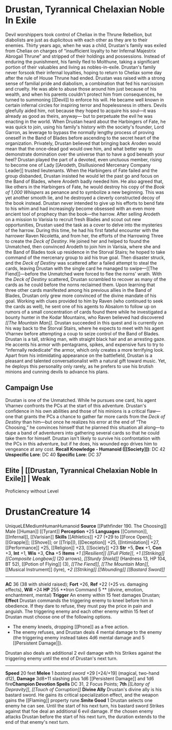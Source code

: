 ﻿---
ac: '36'
alignment: LE
all_resistance: null
burrow_speed: null
charisma: '+5'
climb_speed: null
constitution: '+3'
creature_ability:
- Divine Ally
- Iron Command
- Smite Good
creature_family: null
description: "Devil worshippers took control of Cheliax in the Thrune Rebellion, but\
  \ diabolists are just as duplicitous with each other as they are to their enemies.\
  \ Thirty years ago, when he was a child, Drustan's family was exiled from Cheliax\
  \ on charges of \u201Cinsufficient loyalty to her Infernal Majestrix Abrogail Thrune\u201D\
  \ and stripped of their holdings and possessions. Instead of enduring the punishment,\
  \ his family fled to Molthune, taking a significant portion of their valuables and\
  \ living as nobles-in-exile. Drustan's family never forsook their infernal loyalties,\
  \ hoping to return to Cheliax some day after the rule of House Thrune had ended.<br/><br/>\
  \ Drustan was raised with a strong sense of familial pride and diabolism, a combination\
  \ that fed his narcissism and cruelty. He was able to abuse those around him just\
  \ because of his wealth, and when his parents couldn't protect him from consequences,\
  \ he turned to summoning [[DATABASE/monsterfamily/Devil|devils]] to enforce his\
  \ will. He became well known in certain infernal circles for inspiring terror and\
  \ hopelessness in others. Devils gleefully aided him, not because they hoped to\
  \ acquire his soul\u2014it was already as good as theirs, anyway\u2014 but to perpetuate\
  \ the evil he was enacting in the world.<br/><br/> When Drustan heard about the\
  \ Harbingers of Fate, he was quick to join, using his family's history with the\
  \ society's founder, Lord Garron, as leverage to bypass the normally lengthy process\
  \ of proving oneself in the Band of Blades before ascending to the secret heart\
  \ of the organization. Privately, Drustan believed that bringing back Aroden would\
  \ mean that the once-dead god would owe him, and what better way to demonstrate\
  \ domination over the universe than to have a god beneath your heel? Drustan played\
  \ the part of a devoted, even unctuous member, rising to become one of Lady [[DATABASE/npc/Arodeth,\
  \ Disillusioned Mercenary Company Leader|Arodeth's]] trusted lieutenants.<br/><br/>\
  \ When the Harbingers of Fate failed and the group disbanded, Drustan insisted he\
  \ would let the past go and focus on the Band of Blades, where Arodeth badly needed\
  \ him. He also agreed that, like others in the Harbingers of Fate, he would destroy\
  \ his copy of the <i>Book of 1,000 Whispers</i> as penance and to symbolize a new\
  \ beginning. This was yet another smooth lie, and he destroyed a cleverly constructed\
  \ decoy of the book instead. Drustan never intended to give up his efforts to bend\
  \ fate to his whim and had increasingly become obsessed with an even more ancient\
  \ tool of prophecy than the book\u2014the harrow.<br/><br/> After selling Arodeth\
  \ on a mission to Varisia to recruit fresh Blades and scout out new opportunities,\
  \ Drustan used the task as a cover to delve into the mysteries of the harrow. During\
  \ this time, he had his first fateful encounter with the harrower Raven Nicoletta,\
  \ and from her, the efforts of the Harrowing Three to create the <i>Deck of Destiny</i>.\
  \ He joined her and helped to found the Unmatched, then convinced Arodeth to join\
  \ him in Varisia, where she and the Band of Blades took up residence in the Storval\
  \ Stairs; he hoped to take command of the mercenary group to aid his true goal.\
  \ Then disaster struck, and the <i>Deck of Destiny</i> was scattered after a failed\
  \ attempt to steal the cards, leaving Drustan with the single card he managed to\
  \ swipe\u2014 [[DATABASE/equipment/The Fiend|The Fiend]] \u2014before the Unmatched\
  \ were forced to flee the norns' wrath.<br/><br/> With the <i>Deck of Destiny</i>\
  \ scattered, Drustan scrambled to recover as many of the cards as he could before\
  \ the norns reclaimed them. Upon learning that three other cards manifested among\
  \ his previous allies in the Band of Blades, Drustan only grew more convinced of\
  \ the divine mandate of his goal. Working with clues provided to him by Raven (who\
  \ continued to seek the cards as well), he sent one of his agents to Absalom to\
  \ follow up on rumors of a small concentration of cards found there while he investigated\
  \ a bounty hunter in the Kodar Mountains, who Raven believed had discovered <i>\
  \ [[DATABASE/equipment/The Mountain Man|The Mountain Man]] </i>. Drustan succeeded\
  \ in this quest and is currently on his way back to the Storval Stairs, where he\
  \ expects to meet with his agent Vharnev before attempting a coup to seize control\
  \ of the Band of Blades.<br/><br/> Drustan is a tall, striking man, with straight\
  \ black hair and an arresting gaze. He accents his armor with pentagrams, spikes,\
  \ and expensive furs to try to \u201Cinfernally rededicate\u201D the armor, which\
  \ only creates a more terrifying look. Apart from his intimidating appearance on\
  \ the battlefield, Drustan is a pleasant and talented conversationalist with a natural\
  \ gift toward music. Yet, he deploys this personality only rarely, as he prefers\
  \ to use his brutish minions and cunning devils to advance his plans."
dexterity: '+1'
element: null
fly_speed: null
fortitude: '+26'
hp: '255'
id: '2556'
immunity: null
intelligence: '+1'
land_speed: '20'
language:
- '[[DATABASE/language/Common|Common]]'
- '[[DATABASE/language/Infernal|Infernal]]'
- '[[DATABASE/language/Varisian|Varisian]]'
level: '14'
max_speed: '20'
name: Drustan
perception: '+25'
rarity: Unique
reflex: '+22'
resistance: null
rus_type_level: null
sense: null
size: Medium
skill:
- '[[DATABASE/skill/Athletics|Athletics]] +27'
- '[[DATABASE/skill/Deception|Deception]] +25'
- '[[DATABASE/skill/Intimidation|Intimidation]] +27'
- '[[DATABASE/skill/Performance|Performance]] +25'
- '[[DATABASE/skill/Religion|Religion]] +23'
- '[[DATABASE/skill/Society|Society]] +23'
source: '[[DATABASE/source/Pathfinder 190. The Choosing|Pathfinder #190: The Choosing]]'
speed:
- 20 feet
spell:
- '[[DATABASE/spell/Litany of Depravity|Litany of Depravity]]'
- '[[DATABASE/spell/Touch of Corruption|Touch of Corruption]]'
strength: '+5'
strength_req: '5'
strongest_save:
- Fortitude
swim_speed: null
trait:
- '[[DATABASE/trait/Human|Human]]'
- '[[DATABASE/trait/Humanoid|Humanoid]]'
- '[[DATABASE/trait/Unique|Unique]]'
type: Creature
vision: null
weakest_save:
- Reflex
weakness: null
will: '+24'
wisdom: '+3'

---
# Drustan, Tyrannical Chelaxian Noble In Exile

Devil worshippers took control of Cheliax in the Thrune Rebellion, but diabolists are just as duplicitous with each other as they are to their enemies. Thirty years ago, when he was a child, Drustan's family was exiled from Cheliax on charges of “insufficient loyalty to her Infernal Majestrix Abrogail Thrune” and stripped of their holdings and possessions. Instead of enduring the punishment, his family fled to Molthune, taking a significant portion of their valuables and living as nobles-in-exile. Drustan's family never forsook their infernal loyalties, hoping to return to Cheliax some day after the rule of House Thrune had ended.
 Drustan was raised with a strong sense of familial pride and diabolism, a combination that fed his narcissism and cruelty. He was able to abuse those around him just because of his wealth, and when his parents couldn't protect him from consequences, he turned to summoning [[Devil]] to enforce his will. He became well known in certain infernal circles for inspiring terror and hopelessness in others. Devils gleefully aided him, not because they hoped to acquire his soul—it was already as good as theirs, anyway— but to perpetuate the evil he was enacting in the world.
 When Drustan heard about the Harbingers of Fate, he was quick to join, using his family's history with the society's founder, Lord Garron, as leverage to bypass the normally lengthy process of proving oneself in the Band of Blades before ascending to the secret heart of the organization. Privately, Drustan believed that bringing back Aroden would mean that the once-dead god would owe him, and what better way to demonstrate domination over the universe than to have a god beneath your heel? Drustan played the part of a devoted, even unctuous member, rising to become one of Lady [[Arodeth, Disillusioned Mercenary Company Leader]] trusted lieutenants.
 When the Harbingers of Fate failed and the group disbanded, Drustan insisted he would let the past go and focus on the Band of Blades, where Arodeth badly needed him. He also agreed that, like others in the Harbingers of Fate, he would destroy his copy of the _Book of 1,000 Whispers_ as penance and to symbolize a new beginning. This was yet another smooth lie, and he destroyed a cleverly constructed decoy of the book instead. Drustan never intended to give up his efforts to bend fate to his whim and had increasingly become obsessed with an even more ancient tool of prophecy than the book—the harrow.
 After selling Arodeth on a mission to Varisia to recruit fresh Blades and scout out new opportunities, Drustan used the task as a cover to delve into the mysteries of the harrow. During this time, he had his first fateful encounter with the harrower Raven Nicoletta, and from her, the efforts of the Harrowing Three to create the _Deck of Destiny_. He joined her and helped to found the Unmatched, then convinced Arodeth to join him in Varisia, where she and the Band of Blades took up residence in the Storval Stairs; he hoped to take command of the mercenary group to aid his true goal. Then disaster struck, and the _Deck of Destiny_ was scattered after a failed attempt to steal the cards, leaving Drustan with the single card he managed to swipe—[[The Fiend]]—before the Unmatched were forced to flee the norns' wrath.
 With the _Deck of Destiny_ scattered, Drustan scrambled to recover as many of the cards as he could before the norns reclaimed them. Upon learning that three other cards manifested among his previous allies in the Band of Blades, Drustan only grew more convinced of the divine mandate of his goal. Working with clues provided to him by Raven (who continued to seek the cards as well), he sent one of his agents to Absalom to follow up on rumors of a small concentration of cards found there while he investigated a bounty hunter in the Kodar Mountains, who Raven believed had discovered _[[The Mountain Man]]_. Drustan succeeded in this quest and is currently on his way back to the Storval Stairs, where he expects to meet with his agent Vharnev before attempting a coup to seize control of the Band of Blades.
 Drustan is a tall, striking man, with straight black hair and an arresting gaze. He accents his armor with pentagrams, spikes, and expensive furs to try to “infernally rededicate” the armor, which only creates a more terrifying look. Apart from his intimidating appearance on the battlefield, Drustan is a pleasant and talented conversationalist with a natural gift toward music. Yet, he deploys this personality only rarely, as he prefers to use his brutish minions and cunning devils to advance his plans.

## Campaign Use

Drustan is one of the Unmatched. While he pursues one card, his agent Vharnev confronts the PCs at the start of this adventure. Drustan's confidence in his own abilities and those of his minions is a critical flaw— one that grants the PCs a chance to gather far more cards from the _Deck of Destiny_ than him—but once he realizes his error at the end of “The Choosing,” he convinces himself that he planned this situation all along—to dupe a band of adventurers into gathering several cards so that he could take them for himself.
 Drustan isn't likely to survive his confrontation with the PCs in this adventure, but if he does, his wounded ego drives him to vengeance at any cost.
**Recall Knowledge - Humanoid ([[Society]])**: DC 42
**Unspecific Lore**: DC 40
**Specific Lore**: DC 37

## Elite | [[Drustan, Tyrannical Chelaxian Noble In Exile]] | Weak
Proficiency without Level

# Drustan<span class="item-type">Creature 14</span>

<span class="trait-unique item-trait">Unique</span><span class="trait-alignment item-trait">LE</span><span class="trait-size item-trait">Medium</span><span class="item-trait">Human</span><span class="item-trait">Humanoid</span>
**Source** [[Pathfinder 190. The Choosing]]
Male [[Human]] [[Tyrant]]
**Perception** +25
**Languages** [[Common]], [[Infernal]], [[Varisian]]
**Skills** [[Athletics]] +27 (+29 to [[Force Open]]; [[Grapple]]; [[Shove]]; or [[Trip]]), [[Deception]] +25, [[Intimidation]] +27, [[Performance]] +25, [[Religion]] +23, [[Society]] +23
**Str** +5, **Dex** +1, **Con** +3, **Int** +1, **Wis** +3, **Cha** +5
**Items** _+1 [[Resilient]] [[Full Plate]]_, _+1 [[Striking]] [[Composite Longbow]]_ (20 arrows), _[[Sturdy Shield]]_ (Hardness 13, HP 104, BT 52), [[Potion of Flying]] (3), _[[The Fiend]]_, _[[The Mountain Man]]_, [[Musical Instrument]] (lyre), _+2 [[Striking]] [[Wounding]] [[Bastard Sword]]_

---
**AC** 36 (38 with shield raised); **Fort** +26, **Ref** +22 (+25 vs. damaging effects), **Will** +24
**HP** 255
<span class="in-box-ability">**Iron Command <span class="action-icon">5</span> ** (divine, emotion, enchantment, mental) **Trigger** An enemy within 15 feet damages Drustan; **Effect** Drustan commands the triggering enemy to kneel before him in obedience. If they dare to refuse, they must pay the price in pain and anguish. The triggering enemy and each other enemy within 15 feet of Drustan must choose one of the following options.

* The enemy kneels, dropping [[Prone]] as a free action.
* The enemy refuses, and Drustan deals 4 mental damage to the enemy (the triggering enemy instead takes 4d6 mental damage and 5 [[Persistent Damage]]).

Drustan also deals an additional 2 evil damage with his Strikes against the triggering enemy until the end of Drustan's next turn.</span>

---
**Speed** 20 feet
<span class="in-box-ability">**Melee** <span class="action-icon">1</span> _bastard sword_ +29 [+24/+19] (magical, two-hand d12), **Damage** 3d8+11 slashing plus 1d6 [[Persistent Damage]] and 1d6 fire</span>**Champion Devotion Spells** DC 31, 2 Focus Points; **7th** _[[Litany of Depravity]]_, _[[Touch of Corruption]]_
<span class="in-box-ability">**Divine Ally** Drustan's divine ally is his bastard sword. He gains its critical specialization effect, and the weapon gains the [[Flaming]] property rune.</span><span class="in-box-ability">**Smite Good** <span class="action-icon">1</span> Drustan selects one enemy he can see. Until the start of his next turn, his bastard sword Strikes against that foe deal an additional 6 evil damage. If the chosen enemy attacks Drustan before the start of his next turn, the duration extends to the end of that enemy's next turn.</span>